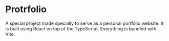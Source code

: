 # Protrfolio
A special project made specially to serve as a personal portfolio website. 
It is built using React on top of the TypeScript.
Everything is bundled with Vite.